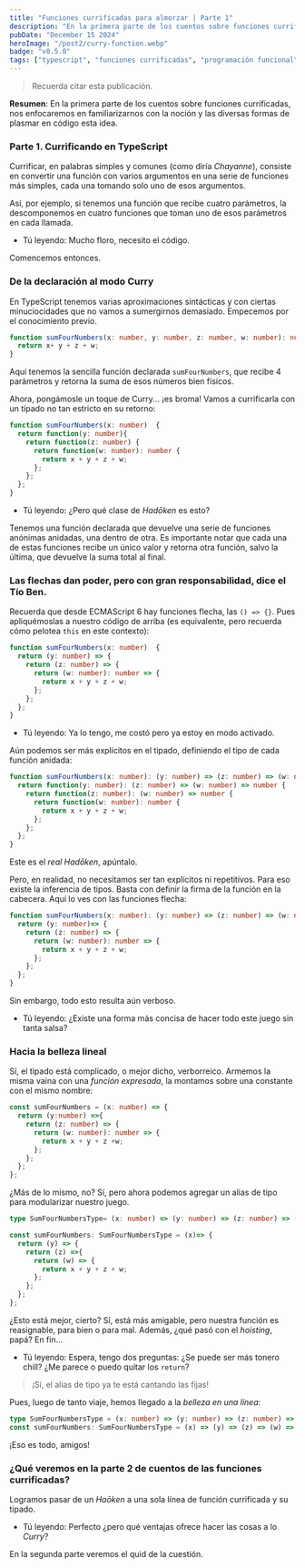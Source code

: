 ```yaml
---
title: "Funciones currificadas para almorzar | Parte 1"
description: "En la primera parte de los cuentos sobre funciones currificadas, nos enfocaremos en familiarizarnos con la noción y las diversas formas de plasmar en código esta idea."
pubDate: "December 15 2024"
heroImage: "/post2/curry-function.webp"
badge: "v0.5.0"
tags: ["typescript", "funciones currificadas", "programación funcional"]
---
```

> Recuerda citar esta publicación.

**Resumen**: En la primera parte de los cuentos sobre funciones currificadas, nos enfocaremos en familiarizarnos con la noción y las diversas formas de plasmar en código esta idea.

### Parte 1. Currificando en TypeScript

Currificar, en palabras simples y comunes (como diría *Chayanne*), consiste en convertir una función con varios argumentos en una serie de funciones más simples, cada una tomando solo uno de esos argumentos.

Así, por ejemplo, si tenemos una función que recibe cuatro parámetros, la descomponemos en cuatro funciones que toman uno de esos parámetros en cada llamada.

- Tú leyendo: Mucho floro, necesito el código.

Comencemos entonces.

### De la declaración al modo Curry

En TypeScript tenemos varias aproximaciones sintácticas y con ciertas minuciocidades que no vamos a sumergirnos demasiado. Empecemos por el conocimiento previo.

```ts
function sumFourNumbers(x: number, y: number, z: number, w: number): number{
  return x+ y + z + w;
}
```
Aquí tenemos la sencilla función declarada `sumFourNumbers`, que recibe 4 parámetros y retorna la suma de esos números bien físicos.

Ahora, pongámosle un toque de Curry... ¡es broma! Vamos a currificarla con un tipado no tan estricto en su retorno:

```ts
function sumFourNumbers(x: number)  {
  return function(y: number){
    return function(z: number) {
      return function(w: number): number {
        return x + y + z + w;
      };
    };
  };
}
```

- Tú leyendo: ¿Pero qué clase de *Hadōken* es esto?

Tenemos una función declarada que devuelve una serie de funciones anónimas anidadas, una dentro de otra.
Es importante notar que cada una de estas funciones recibe un único valor y retorna otra función, salvo la última, que devuelve la suma total al final.

### Las flechas dan poder, pero con gran responsabilidad, dice el Tío Ben.

Recuerda que desde ECMAScript 6 hay funciones flecha, las `() => {}`.  Pues apliquémoslas a nuestro código de arriba (es equivalente, pero recuerda cómo pelotea `this` en este contexto):

```ts
function sumFourNumbers(x: number)  {
  return (y: number) => {
    return (z: number) => {
      return (w: number): number => {
        return x + y + z + w;
      };
    };
  };
}
```

- Tú leyendo: Ya lo tengo, me costó pero ya estoy en modo activado.

Aún podemos ser más explícitos en el tipado, definiendo el tipo de cada función anidada:

```ts
function sumFourNumbers(x: number): (y: number) => (z: number) => (w: number) => number {
  return function(y: number): (z: number) => (w: number) => number {
    return function(z: number): (w: number) => number {
      return function(w: number): number {
        return x + y + z + w;
      };
    };
  };
}
```

Este es el *real Hadōken*, apúntalo.

Pero, en realidad, no necesitamos ser tan explícitos ni repetitivos. Para eso existe la inferencia de tipos. Basta con definir la firma de la función en la cabecera. Aquí lo ves con las funciones flecha:

```ts
function sumFourNumbers(x: number): (y: number) => (z: number) => (w: number) => number {
  return (y: number)=> {
    return (z: number) => {
      return (w: number): number => {
        return x + y + z + w;
      };
    };
  };
}
```

Sin embargo, todo esto resulta aún verboso.

- Tú leyendo: ¿Existe una forma más concisa de hacer todo este juego sin tanta salsa?

### Hacia la belleza lineal

Sí, el tipado está complicado, o mejor dicho, verborreico. Armemos la misma vaina con una *función expresada*, la montamos sobre una constante con el mismo nombre:

```ts
const sumFourNumbers = (x: number) => {
  return (y:number) =>{
    return (z: number) => {
      return (w: number): number => {
        return x + y + z +w;
      };
    };
  };
};
```

¿Más de lo mismo, no? Sí, pero ahora podemos agregar un alias de tipo para modularizar nuestro juego.

```ts
type SumFourNumbersType= (x: number) => (y: number) => (z: number) => (w: number) => number

const sumFourNumbers: SumFourNumbersType = (x)=> {
  return (y) => {
    return (z) =>{
      return (w) => {
        return x + y + z + w;
      };
    };
  };
};
```

¿Esto está mejor, cierto? Sí, está más amigable, pero nuestra función es reasignable, para bien o para mal. Además, ¿qué pasó con el *hoisting*, papá? En fin...

- Tú leyendo: Espera, tengo dos preguntas: ¿Se puede ser más tonero chill? ¿Me parece o puedo quitar los `return`?

> ¡Sí, el alias de tipo ya te está cantando las fijas!

Pues, luego de tanto viaje, hemos llegado a la *belleza en una línea*:

```ts
type SumFourNumbersType = (x: number) => (y: number) => (z: number) => (w: number) => number
const sumFourNumbers: SumFourNumbersType = (x) => (y) => (z) => (w) => x + y + z + w;
```

¡Eso es todo, amigos!

###  ¿Qué veremos en la parte 2 de cuentos de las funciones currificadas?

Logramos pasar de un *Haōken* a una sola línea de función currificada y su tipado.
- Tú leyendo: Perfecto ¿pero qué ventajas ofrece hacer las cosas a lo *Curry*?

En la segunda parte veremos el quid de la cuestión.

